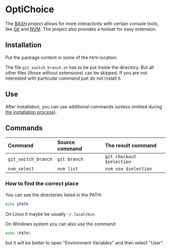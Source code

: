 # OptiChoice

The [BASH](https://www.gnu.org/software/bash/manual/bash.html#What-is-Bash_003f) project allows for more interactivity with certain console tools, like [Git](https://git-scm.com/) and [NVM](https://github.com/nvm-sh/nvm).
The project also provides a toolset for easy extension.

## Installation

Put the package content in some of the `PATH` location.

The file `git_switch_branch.sh` has to be put inside the directory. But all other files (those without extensions) can be skipped. If you are not interested with particular command just do not install it.

## Use

After installation, you can use additional commands (unless omitted during [the installation process](#installation)).

## Commands

| Command               | Source command | The result command       |
|:----------------------|:---------------|:-------------------------|
| `git_switch_branch`   |`git branch`    |`git checkout $selection` |
| `nvm_select`          |`nvm list`      |`nvm use $selection`      |

### How to find the correct place

You can see the directories listed in the PATH:

```sh
echo $PATH
```

On Linux it maybe be usually `~/.local/bin`.

On Windows system you can also use the command:

```bat
echo %PATH%
```

but it will be better to open "Environment Variables" and then select "User".
